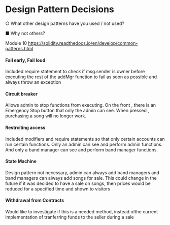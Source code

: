 
# Design Pattern Decisions

○          What other design patterns have you used / not used?

■          Why not others?


Module 10 https://solidity.readthedocs.io/en/develop/common-patterns.html

#### Fail early, Fail loud 
Included require statement to check if msg.sender is owner before executing the rest of the addMgr function
to fail as soon as possible and always throw an exception


#### Circuit breaker
Allows admin to stop functions from executing. On the front , there is an Emergency Stop button that only the admin can see. When pressed , purchasing a song will no longer work.

#### Restrciting access
Included modifiers and require statements so that only certain accounts can run certain functions. Only an admin can see and perform admin functions. And only a band manager can see and perform band manager functions.

#### State Machine 
Design pattern not necessary, admin can always add band managers and band managers can always add songs for sale.
This could change in the future if it was decided to have a sale on songs, then prices would be reduced for a specified time and shown to visitors

#### Withdrawal from Contracts
Would like to investigate if this is a needed method, instead ofthe current implementation of tranferring funds to the seller during a sale
